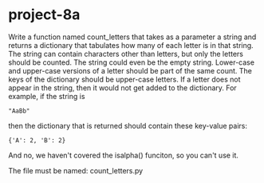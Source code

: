 # project-8a

Write a function named count_letters that takes as a parameter a string and returns a dictionary that tabulates how many of each letter is in that string.  The string can contain characters other than letters, but only the letters should be counted.  The string could even be the empty string.  Lower-case and upper-case versions of a letter should be part of the same count.  The keys of the dictionary should be upper-case letters.  If a letter does not appear in the string, then it would not get added to the dictionary.  For example, if the string is
```
"AaBb"
```
then the dictionary that is returned should contain these key-value pairs:
```
{'A': 2, 'B': 2}
```

And no, we haven't covered the isalpha() funciton, so you can't use it.

The file must be named: count_letters.py
